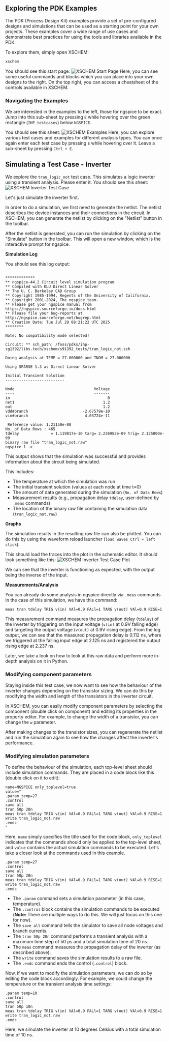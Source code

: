 ## Exploring the PDK Examples

The PDK (Process Design Kit) examples provide a set of pre-configured designs and simulations that can be used as a starting point for your own projects. These examples cover a wide range of use cases and demonstrate best practices for using the tools and libraries available in the PDK.

To explore them, simply open XSCHEM:
```bash
xschem
```

You should see this start page:
![XSCHEM Start Page](./assets/start_page.svg)
Here, you can see some useful commands and blocks which you can place into your own designs to the right. On the top right, you can access a cheatsheet of the controls available in XSCHEM.

### Navigating the Examples

We are interested in the examples to the left, those for ngspice to be exact. Jump into this sub-sheet by pressing `E` while hovering over the green rectangle (`IHP_testcases`) below `NGSPICE`.

You should see this sheet:
![XSCHEM Examples](./assets/IHP_testcases.svg)
Here, you can explore various test cases and examples for different analysis types. You can once again enter each test case by pressing `E` while hovering over it. Leave a sub-sheet by pressing `Ctrl + E`.

## Simulating a Test Case - Inverter

We explore the `tran_logic_not` test case. This simulates a logic inverter using a transient analysis. Please enter it. You should see this sheet:
![XSCHEM Inverter Test Case](./assets/tran_logic_not.svg)

Let's just simulate the inverter first.

In order to do a simulation, we first need to generate the netlist. The netlist describes the device instances and their connections in the circuit. In XSCHEM, you can generate the netlist by clicking on the "Netlist" button in the toolbar.

After the netlist is generated, you can run the simulation by clicking on the "Simulate" button in the toolbar. This will open a new window, which is the interactive prompt for ngspice.

**Simulation Log**

You should see this log output:
```log

*************
** ngspice-44.2 Circuit level simulation program
** Compiled with KLU Direct Linear Solver
** The U. C. Berkeley CAD Group
** Copyright 1985-1994, Regents of the University of California.
** Copyright 2001-2024, The ngspice team.
** Please get your ngspice manual from https://ngspice.sourceforge.io/docs.html
** Please file your bug-reports at http://ngspice.sourceforge.net/bugrep.html
** Creation Date: Tue Jul 29 08:21:22 UTC 2025
********

Note: No compatibility mode selected!

Circuit: ** sch_path: /foss/pdks/ihp-sg1392/libs.tech/xschem/s91392_tests/tran_logic_not.sch

Doing analysis at TEMP = 27.000000 and TNOM = 27.000000

Using SPARSE 1.3 as Direct Linear Solver

Initial Transient Solution
--------------------------

Node                                   Voltage
----                                   -------
in                                           0
net1                                       1.2
out                                        1.2
vdd#branch                        -2.67579e-10
vin#branch                         4.03724e-11

 Reference value: 1.21150e-08
No. of Data Rows : 465
tdelay              = 1.119817e-10 targ= 2.236982e-09 trig= 2.125000e-09
binary raw file "tran_logic_not.raw"
ngspice 1 ->
```
This output shows that the simulation was successful and provides information about the circuit being simulated.

This includes:
- The temperature at which the simulation was run
- The initial transient solution (values at each node at time t=0)
- The amount of data generated during the simulation (`No. of Data Rows`)
- Measurement results (e.g., propagation delay `tdelay`, user-defined by `.meas` commands)
- The location of the binary raw file containing the simulation data (`tran_logic_not.raw`)

**Graphs**

The simulation results in the resulting raw file can also be plotted. You can do this by using the waveform reload launcher (`load waves Ctrl + left click`).

This should load the traces into the plot in the schematic editor. It should look something like this:
![XSCHEM Inverter Test Case Plot](./assets/tran_logic_not_plot.svg)

We can see that the inverter is functioning as expected, with the output being the inverse of the input.

**Measurements/Analysis**

You can already do some analysis in ngspice directly via `.meas` commands. In the case of this simulation, we have this command:
```spice
meas tran tdelay TRIG v(in) VAl=0.9 FALl=1 TARG v(out) VAl=0.9 RISE=1
```
This measurement command measures the propagation delay (`tdelay`) of the inverter by triggering on the input voltage (`v(in)` at 0.9V falling edge) and targeting the output voltage (`v(out)` at 0.9V rising edge). From the log output, we can see that the measured propagation delay is 0.112 ns, where we triggered at the falling input edge at 2.125 ns and registered the output rising edge at 2.237 ns.

Later, we take a look on how to look at this raw data and perform more in-depth analysis on it in Python.

### Modifying component parameters

Staying inside this test case, we now want to see how the behaviour of the inverter changes depending on the transistor sizing. We can do this by modifying the width and length of the transistors in the inverter circuit.

In XSCHEM, you can easily modify component parameters by selecting the component (double click on component) and editing its properties in the property editor. For example, to change the width of a transistor, you can change the `w` parameter.

After making changes to the transistor sizes, you can regenerate the netlist and run the simulation again to see how the changes affect the inverter's performance.

### Modifying simulation parameters

To define the behaviour of the simulation, each top-level sheet should include simulation commands. They are placed in a code block like this (double click on it to edit):
```spice
name=NGSPICE only_toplevel=true
value="
.param temp=27
.control
save all 
tran 50p 20n
meas tran tdelay TRIG v(in) VAl=0.9 FALl=1 TARG v(out) VAl=0.9 RISE=1
write tran_logic_not.raw
.endc
"
```
Here, `name` simply specifies the title used for the code block, `only_toplevel` indicates that the commands should only be applied to the top-level sheet, and `value` contains the actual simulation commands to be executed. Let's take a closer look at the commands used in this example.
```spice
.param temp=27
.control
save all
tran 50p 20n
meas tran tdelay TRIG v(in) VAl=0.9 FALl=1 TARG v(out) VAl=0.9 RISE=1
write tran_logic_not.raw
.endc
```
- The `.param` command sets a simulation parameter (in this case, temperature).
- The `.control` block contains the simulation commands to be executed (**Note:** There are multiple ways to do this. We will just focus on this one for now).
- The `save all` command tells the simulator to save all node voltages and branch currents.
- The `tran 50p 20n` command performs a transient analysis with a maximum time step of 50 ps and a total simulation time of 20 ns.
- The `meas` command measures the propagation delay of the inverter (as described above).
- The `write` command saves the simulation results to a raw file.
- The `.endc` command ends the control (`.control`) block.

Now, if we want to modify the simulation parameters, we can do so by editing the code block accordingly. For example, we could change the temperature or the transient analysis time settings:
```spice
.param temp=10
.control
save all
tran 50p 10n
meas tran tdelay TRIG v(in) VAl=0.9 FALl=1 TARG v(out) VAl=0.9 RISE=1
write tran_logic_not.raw
.endc
```
Here, we simulate the inverter at 10 degrees Celsius with a total simulation time of 10 ns.